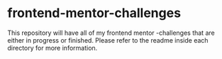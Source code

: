 # frontend-mentor-challenges
This repository will have all of my frontend mentor -challenges that are either in progress or finished. Please refer to the readme inside each directory for more information.
